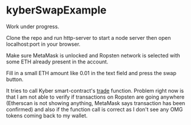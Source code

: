 # kyberSwapExample

Work under progress. 

Clone the repo and run http-server to start a node server then open localhost:port in your browser.

Make sure MetaMask is unlocked and Ropsten network is selected with some ETH already present in the account.

Fill in a small ETH amount like 0.01 in the text field and press the swap button.

It tries to call Kyber smart-contract's [trade](https://github.com/KyberNetwork/smart-contracts/blob/master/integration.md) function. Problem right now is that I am not able to verify if transactions on Ropsten are going anywhere (Etherscan is not showing anything, MetaMask says transaction has been confirmed) and also if the function call is correct as I don't see any OMG tokens coming back to my wallet.
